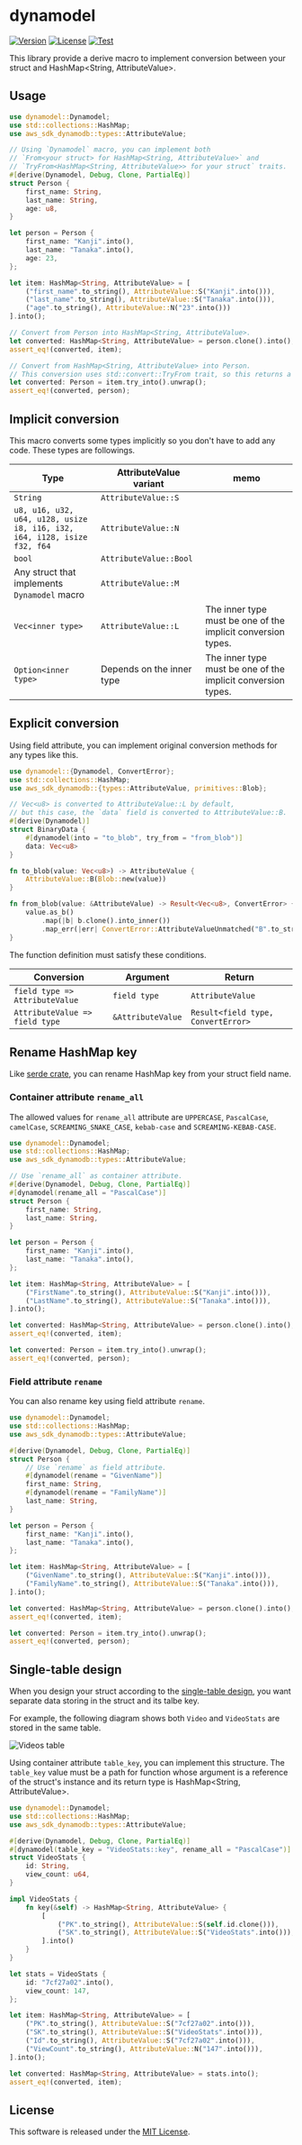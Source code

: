 # dynamodel

[![Version](https://img.shields.io/crates/v/dynamodel)](https://crates.io/crates/dynamodel)
[![License](https://img.shields.io/crates/l/dynamodel)](LICENSE)
[![Test](https://img.shields.io/github/actions/workflow/status/kaicoh/dynamodel/test.yml)](https://github.com/kaicoh/dynamodel/actions/workflows/ci.yml)

This library provide a derive macro to implement conversion between your struct and HashMap<String, AttributeValue>.

## Usage

```rust
use dynamodel::Dynamodel;
use std::collections::HashMap;
use aws_sdk_dynamodb::types::AttributeValue;

// Using `Dynamodel` macro, you can implement both
// `From<your struct> for HashMap<String, AttributeValue>` and
// `TryFrom<HashMap<String, AttributeValue>> for your struct` traits.
#[derive(Dynamodel, Debug, Clone, PartialEq)]
struct Person {
    first_name: String,
    last_name: String,
    age: u8,
}

let person = Person {
    first_name: "Kanji".into(),
    last_name: "Tanaka".into(),
    age: 23,
};

let item: HashMap<String, AttributeValue> = [
    ("first_name".to_string(), AttributeValue::S("Kanji".into())),
    ("last_name".to_string(), AttributeValue::S("Tanaka".into())),
    ("age".to_string(), AttributeValue::N("23".into()))
].into();

// Convert from Person into HashMap<String, AttributeValue>.
let converted: HashMap<String, AttributeValue> = person.clone().into();
assert_eq!(converted, item);

// Convert from HashMap<String, AttributeValue> into Person.
// This conversion uses std::convert::TryFrom trait, so this returns a Result.
let converted: Person = item.try_into().unwrap();
assert_eq!(converted, person);
```

## Implicit conversion

This macro converts some types implicitly so you don't have to add any code. These types are
followings.

| Type | AttributeValue variant | memo |
|---|---|---|
| `String` | `AttributeValue::S` |  |
| `u8, u16, u32, u64, u128, usize`<br>`i8, i16, i32, i64, i128, isize`<br>`f32, f64` | `AttributeValue::N` |  |
| `bool` | `AttributeValue::Bool` |  |
| Any struct that implements `Dynamodel` macro | `AttributeValue::M` |  |
| `Vec<inner type>` | `AttributeValue::L` | The inner type must be one of the implicit conversion types. |
| `Option<inner type>` | Depends on the inner type | The inner type must be one of the implicit conversion types. |

## Explicit conversion

Using field attribute, you can implement original conversion methods for any types like this.

```rust
use dynamodel::{Dynamodel, ConvertError};
use std::collections::HashMap;
use aws_sdk_dynamodb::{types::AttributeValue, primitives::Blob};

// Vec<u8> is converted to AttributeValue::L by default,
// but this case, the `data` field is converted to AttributeValue::B.
#[derive(Dynamodel)]
struct BinaryData {
    #[dynamodel(into = "to_blob", try_from = "from_blob")]
    data: Vec<u8>
}

fn to_blob(value: Vec<u8>) -> AttributeValue {
    AttributeValue::B(Blob::new(value))
}

fn from_blob(value: &AttributeValue) -> Result<Vec<u8>, ConvertError> {
    value.as_b()
        .map(|b| b.clone().into_inner())
        .map_err(|err| ConvertError::AttributeValueUnmatched("B".to_string(), err.clone()))
}
```

The function definition must satisfy these conditions.

| Conversion | Argument | Return |
|---|---|---|
| `field type => AttributeValue` | `field type` | `AttributeValue` |
| `AttributeValue => field type` | `&AttributeValue` | `Result<field type, ConvertError>` |

## Rename HashMap key

Like [serde crate](https://crates.io/crates/serde), you can rename
HashMap key from your struct field name.

### Container attribute `rename_all`

The allowed values for `rename_all` attribute are `UPPERCASE`, `PascalCase`, `camelCase`,
`SCREAMING_SNAKE_CASE`, `kebab-case` and `SCREAMING-KEBAB-CASE`.

```rust
use dynamodel::Dynamodel;
use std::collections::HashMap;
use aws_sdk_dynamodb::types::AttributeValue;

// Use `rename_all` as container attribute.
#[derive(Dynamodel, Debug, Clone, PartialEq)]
#[dynamodel(rename_all = "PascalCase")]
struct Person {
    first_name: String,
    last_name: String,
}

let person = Person {
    first_name: "Kanji".into(),
    last_name: "Tanaka".into(),
};

let item: HashMap<String, AttributeValue> = [
    ("FirstName".to_string(), AttributeValue::S("Kanji".into())),
    ("LastName".to_string(), AttributeValue::S("Tanaka".into())),
].into();

let converted: HashMap<String, AttributeValue> = person.clone().into();
assert_eq!(converted, item);

let converted: Person = item.try_into().unwrap();
assert_eq!(converted, person);
```

### Field attribute `rename`

You can also rename key using field attribute `rename`.

```rust
use dynamodel::Dynamodel;
use std::collections::HashMap;
use aws_sdk_dynamodb::types::AttributeValue;

#[derive(Dynamodel, Debug, Clone, PartialEq)]
struct Person {
    // Use `rename` as field attribute.
    #[dynamodel(rename = "GivenName")]
    first_name: String,
    #[dynamodel(rename = "FamilyName")]
    last_name: String,
}

let person = Person {
    first_name: "Kanji".into(),
    last_name: "Tanaka".into(),
};

let item: HashMap<String, AttributeValue> = [
    ("GivenName".to_string(), AttributeValue::S("Kanji".into())),
    ("FamilyName".to_string(), AttributeValue::S("Tanaka".into())),
].into();

let converted: HashMap<String, AttributeValue> = person.clone().into();
assert_eq!(converted, item);

let converted: Person = item.try_into().unwrap();
assert_eq!(converted, person);
```

## Single-table design

When you design your struct according to the
[single-table design](https://aws.amazon.com/jp/blogs/compute/creating-a-single-table-design-with-amazon-dynamodb/),
you want separate data storing in the struct and its talbe key.

For example, the following diagram shows both `Video` and `VideoStats` are stored in the same
table.

![Videos table](https://github.com/kaicoh/dynamodel/blob/images/videos_table.png?raw=true)

Using container attribute `table_key`, you can implement this structure.
The `table_key` value must be a path for function whose argument is a reference of the struct's
instance and its return type is HashMap<String, AttributeValue>.

```rust
use dynamodel::Dynamodel;
use std::collections::HashMap;
use aws_sdk_dynamodb::types::AttributeValue;

#[derive(Dynamodel, Debug, Clone, PartialEq)]
#[dynamodel(table_key = "VideoStats::key", rename_all = "PascalCase")]
struct VideoStats {
    id: String,
    view_count: u64,
}

impl VideoStats {
    fn key(&self) -> HashMap<String, AttributeValue> {
        [
            ("PK".to_string(), AttributeValue::S(self.id.clone())),
            ("SK".to_string(), AttributeValue::S("VideoStats".into())),
        ].into()
    }
}

let stats = VideoStats {
    id: "7cf27a02".into(),
    view_count: 147,
};

let item: HashMap<String, AttributeValue> = [
    ("PK".to_string(), AttributeValue::S("7cf27a02".into())),
    ("SK".to_string(), AttributeValue::S("VideoStats".into())),
    ("Id".to_string(), AttributeValue::S("7cf27a02".into())),
    ("ViewCount".to_string(), AttributeValue::N("147".into())),
].into();

let converted: HashMap<String, AttributeValue> = stats.into();
assert_eq!(converted, item);
```

## License

This software is released under the [MIT License](LICENSE).
